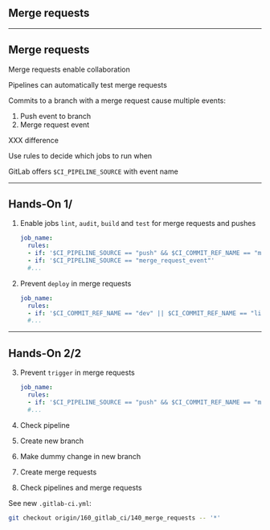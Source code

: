 <!-- .slide: id="gitlab_merge_requests" class="vertical-center" -->

<i class="fa-duotone fa-merge fa-8x fa-duotone-colors" style="float: right; color: grey;"></i>

## Merge requests

---

## Merge requests

Merge requests enable collaboration

Pipelines can automatically test merge requests [](https://docs.gitlab.com/ee/ci/pipelines/merge_request_pipelines.html)

Commits to a branch with a merge request cause multiple events:

1. Push event to branch
1. Merge request event

XXX difference

Use rules [<i class="fa-solid fa-arrow-right-to-bracket"></i>](#/gitlab_rules) to decide which jobs to run when

GitLab offers `$CI_PIPELINE_SOURCE` with event name

---

## Hands-On 1/ [<i class="fa fa-comment-code"></i>](https://github.com/nicholasdille/container-slides/tree/160_gitlab_ci/140_merge_requests "140_merge_requests")

1. Enable jobs `lint`, `audit`, `build` and `test` for merge requests and pushes

    ```yaml
    job_name:
      rules:
      - if: '$CI_PIPELINE_SOURCE == "push" && $CI_COMMIT_REF_NAME == "main"'
      - if: '$CI_PIPELINE_SOURCE == "merge_request_event"'
      #...
    ```
    <!-- .element: style="width: 45em;" -->

1. Prevent `deploy` in merge requests

    ```yaml
    job_name:
      rules:
      - if: '$CI_COMMIT_REF_NAME == "dev" || $CI_COMMIT_REF_NAME == "live"'
      #...
    ```
    <!-- .element: style="width: 45em;" -->

---

## Hands-On 2/2 [<i class="fa fa-comment-code"></i>](https://github.com/nicholasdille/container-slides/tree/160_gitlab_ci/140_merge_requests "140_merge_requests")

3. Prevent `trigger` in merge requests

    ```yaml
    job_name:
      rules:
      - if: '$CI_PIPELINE_SOURCE == "push" && $CI_COMMIT_REF_NAME == "main"'
      #...
    ```
    <!-- .element: style="width: 45em;" -->

1. Check pipeline
1. Create new branch
1. Make dummy change in new branch
1. Create merge requests
1. Check pipelines and merge requests

See new `.gitlab-ci.yml`:

```bash
git checkout origin/160_gitlab_ci/140_merge_requests -- '*'
```
